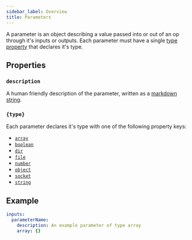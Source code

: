 ```yaml
---
sidebar_label: Overview
title: Parameters
---
```


A parameter is an object describing a value passed into or out of an op through it's inputs or outputs. Each parameter must have a single [type property](#type-properties) that declares it's type.

## Properties

### `description`

A human friendly description of the parameter, written as a [markdown string](markdown.md).

### `{type}`

Each parameter declares it's type with one of the following property keys:

- [`array`](array.md)
- [`boolean`](boolean.md)
- [`dir`](dir.md)
- [`file`](file.md)
- [`number`](number.md)
- [`object`](object.md)
- [`socket`](socket.md)
- [`string`](string.md)

## Example

```yaml
inputs:
  parameterName:
    description: An example parameter of type array
    array: {}
```
